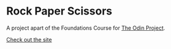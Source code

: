 # Rock Paper Scissors

A project apart of the Foundations Course for [The Odin Project](https://www.theodinproject.com/).

[Check out the site](https://matthewpopa.github.io/rock-paper-scissors/)

